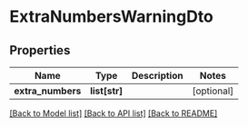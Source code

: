 # ExtraNumbersWarningDto

## Properties
Name | Type | Description | Notes
------------ | ------------- | ------------- | -------------
**extra_numbers** | **list[str]** |  | [optional] 

[[Back to Model list]](../README.md#documentation-for-models) [[Back to API list]](../README.md#documentation-for-api-endpoints) [[Back to README]](../README.md)


